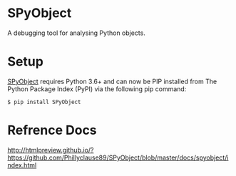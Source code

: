 # SPyObject
A debugging tool for analysing Python objects. 

# Setup
 [SPyObject](https://pypi.org/project/SPyObject/) requires Python 3.6+ and can now be PIP installed from The Python Package Index (PyPI) via the following pip command:

```
$ pip install SPyObject
```

# Refrence Docs
http://htmlpreview.github.io/?https://github.com/Phillyclause89/SPyObject/blob/master/docs/spyobject/index.html

